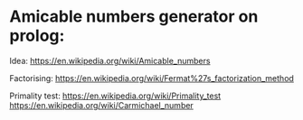 Amicable numbers generator on prolog:
=====================================
Idea:
https://en.wikipedia.org/wiki/Amicable_numbers

Factorising:
https://en.wikipedia.org/wiki/Fermat%27s_factorization_method

Primality test:
https://en.wikipedia.org/wiki/Primality_test
https://en.wikipedia.org/wiki/Carmichael_number
